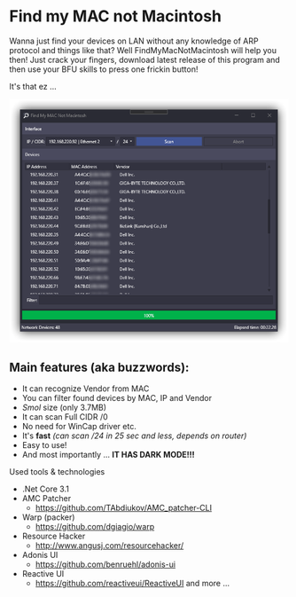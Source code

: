 # Find my MAC not Macintosh
Wanna just find your devices on LAN without any knowledge of ARP protocol and things like that? Well FindMyMacNotMacintosh will help you then! Just crack your fingers, download latest release of this program and then use your BFU skills to press one frickin button!

It's that ez ...

![](screen/screen.png)

## Main features (aka buzzwords):
- It can recognize Vendor from MAC
- You can filter found devices by MAC, IP and Vendor
- *Smol* size (only 3.7MB)
- It can scan Full CIDR /0
- No need for WinCap driver etc.
- It's **fast** *(can scan  /24 in 25 sec and less, depends on router)*
- Easy to use!
- And most importantly ... **IT HAS DARK MODE!!!** 

Used tools & technologies 
- .Net Core 3.1
- AMC Patcher
    - https://github.com/TAbdiukov/AMC_patcher-CLI
- Warp (packer)
    - https://github.com/dgiagio/warp
- Resource Hacker
    - http://www.angusj.com/resourcehacker/
- Adonis UI
    - https://github.com/benruehl/adonis-ui
- Reactive UI
    - https://github.com/reactiveui/ReactiveUI
and more ...

